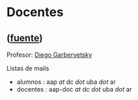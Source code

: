 # Docentes
([fuente](https://campus.exactas.uba.ar/course/view.php?id=1017&section=6))
---
Profesor: [Diego Garbervetsky](http://www.lafhis.dc.uba.ar/~diegog)

Listas de mails

  - alumnos : aap _at_ dc _dot_ uba _dot_ ar
  - docentes : aap-doc _at_ dc _dot_ uba _dot_ ar

